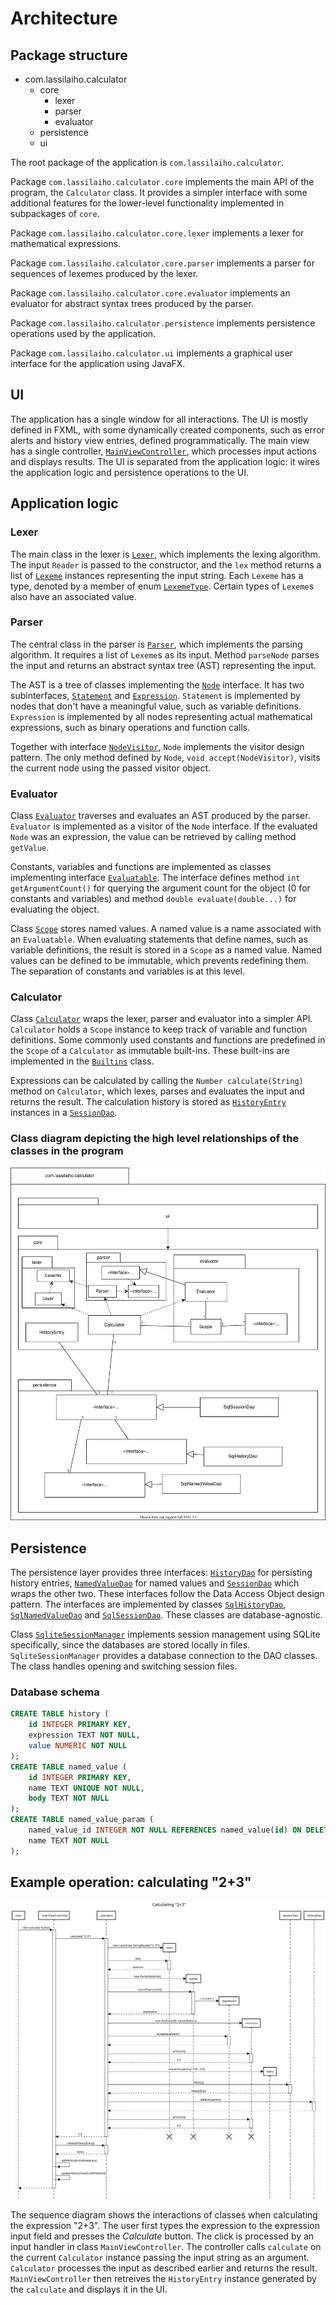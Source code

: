 # Architecture

## Package structure

- com.lassilaiho.calculator
  - core
    - lexer
    - parser
    - evaluator
  - persistence
  - ui

The root package of the application is `com.lassilaiho.calculator`.

Package `com.lassilaiho.calculator.core` implements the main API of the program,
the `Calculator` class. It provides a simpler interface with some additional
features for the lower-level functionality implemented in subpackages of `core`.

Package `com.lassilaiho.calculator.core.lexer` implements a lexer for
mathematical expressions.

Package `com.lassilaiho.calculator.core.parser` implements a parser for
sequences of lexemes produced by the lexer.

Package `com.lassilaiho.calculator.core.evaluator` implements an evaluator for
abstract syntax trees produced by the parser.

Package `com.lassilaiho.calculator.persistence` implements persistence
operations used by the application.

Package `com.lassilaiho.calculator.ui` implements a graphical user interface for
the application using JavaFX.

## UI

The application has a single window for all interactions. The UI is mostly
defined in FXML, with some dynamically created components, such as error alerts
and history view entries, defined programmatically. The main view has a single
controller, [`MainViewController`], which processes input actions and displays
results. The UI is separated from the application logic: it wires the
application logic and persistence operations to the UI.

## Application logic

### Lexer

The main class in the lexer is [`Lexer`], which implements the lexing algorithm.
The input `Reader` is passed to the constructor, and the `lex` method returns a
list of [`Lexeme`] instances representing the input string. Each `Lexeme` has a
type, denoted by a member of enum [`LexemeType`]. Certain types of `Lexeme`s
also have an associated value.

### Parser

The central class in the parser is [`Parser`], which implements the parsing
algorithm. It requires a list of `Lexeme`s as its input. Method `parseNode`
parses the input and returns an abstract syntax tree (AST) representing the
input.

The AST is a tree of classes implementing the [`Node`] interface. It has two
subinterfaces, [`Statement`] and [`Expression`]. `Statement` is implemented by
nodes that don't have a meaningful value, such as variable definitions.
`Expression` is implemented by all nodes representing actual mathematical
expressions, such as binary operations and function calls.

Together with interface [`NodeVisitor`], `Node` implements the visitor design
pattern. The only method defined by `Node`, `void accept(NodeVisitor)`, visits
the current node using the passed visitor object.

### Evaluator

Class [`Evaluator`] traverses and evaluates an AST produced by the parser.
`Evaluator` is implemented as a visitor of the `Node` interface. If the
evaluated `Node` was an expression, the value can be retrieved by calling method
`getValue`.

Constants, variables and functions are implemented as classes implementing
interface [`Evaluatable`]. The interface defines method `int getArgumentCount()`
for querying the argument count for the object (0 for constants and variables)
and method `double evaluate(double...)` for evaluating the object.

Class [`Scope`] stores named values. A named value is a name associated with an
`Evaluatable`. When evaluating statements that define names, such as variable
definitions, the result is stored in a `Scope` as a named value. Named values
can be defined to be immutable, which prevents redefining them. The separation
of constants and variables is at this level.

### Calculator

Class [`Calculator`] wraps the lexer, parser and evaluator into a simpler API.
`Calculator` holds a `Scope` instance to keep track of variable and function
definitions. Some commonly used constants and functions are predefined in the
`Scope` of a `Calculator` as immutable built-ins. These built-ins are
implemented in the [`Builtins`] class.

Expressions can be calculated by calling the `Number calculate(String)` method
on `Calculator`, which lexes, parses and evaluates the input and returns the
result. The calculation history is stored as [`HistoryEntry`] instances in a
[`SessionDao`].

### Class diagram depicting the high level relationships of the classes in the program

![Class diagram](images/class-diagram.svg)

## Persistence

The persistence layer provides three interfaces: [`HistoryDao`] for persisting
history entries, [`NamedValueDao`] for named values and [`SessionDao`] which
wraps the other two. These interfaces follow the Data Access Object design
pattern. The interfaces are implemented by classes [`SqlHistoryDao`],
[`SqlNamedValueDao`] and [`SqlSessionDao`]. These classes are database-agnostic.

Class [`SqliteSessionManager`] implements session management using SQLite
specifically, since the databases are stored locally in files.
`SqliteSessionManager` provides a database connection to the DAO classes. The
class handles opening and switching session files.

### Database schema

```SQL
CREATE TABLE history (
    id INTEGER PRIMARY KEY,
    expression TEXT NOT NULL,
    value NUMERIC NOT NULL
);
CREATE TABLE named_value (
    id INTEGER PRIMARY KEY,
    name TEXT UNIQUE NOT NULL,
    body TEXT NOT NULL
);
CREATE TABLE named_value_param (
    named_value_id INTEGER NOT NULL REFERENCES named_value(id) ON DELETE CASCADE,
    name TEXT NOT NULL
);
```

## Example operation: calculating "2+3"

![Calculate diagram](images/calculate-diagram.svg)

The sequence diagram shows the interactions of classes when calculating the
expression "2+3". The user first types the expression to the expression input
field and presses the *Calculate* button. The click is processed by an input
handler in class `MainViewController`. The controller calls `calculate` on the
current `Calculator` instance passing the input string as an argument.
`Calculator` processes the input as described earlier and returns the result.
`MainViewController` then retreives the `HistoryEntry` instance generated by the
`calculate` and displays it in the UI.


<!-- Links -->
[`MainViewController`]: ../src/main/java/com/lassilaiho/calculator/ui/MainViewController.java

[`Lexer`]: ../src/main/java/com/lassilaiho/calculator/core/lexer/Lexer.java
[`Lexeme`]: ../src/main/java/com/lassilaiho/calculator/core/lexer/Lexeme.java
[`LexemeType`]: ../src/main/java/com/lassilaiho/calculator/core/lexer/LexemeType.java

[`Parser`]: ../src/main/java/com/lassilaiho/calculator/core/parser/Parser.java
[`Node`]: ../src/main/java/com/lassilaiho/calculator/core/parser/Node.java
[`Statement`]: ../src/main/java/com/lassilaiho/calculator/core/parser/Statement.java
[`Expression`]: ../src/main/java/com/lassilaiho/calculator/core/parser/Expression.java
[`NodeVisitor`]: ../src/main/java/com/lassilaiho/calculator/core/parser/NodeVisitor.java

[`Evaluator`]: ../src/main/java/com/lassilaiho/calculator/core/evaluator/Evaluator.java
[`Evaluatable`]: ../src/main/java/com/lassilaiho/calculator/core/evaluator/Evaluatable.java
[`Scope`]: ../src/main/java/com/lassilaiho/calculator/core/evaluator/Scope.java

[`Calculator`]: ../src/main/java/com/lassilaiho/calculator/core/Calculator.java
[`Builtins`]: ../src/main/java/com/lassilaiho/calculator/core/Builtins.java
[`HistoryEntry`]: ../src/main/java/com/lassilaiho/calculator/core/HistoryEntry.java

[`HistoryDao`]: ../src/main/java/com/lassilaiho/calculator/persistence/HistoryDao.java
[`NamedValueDao`]: ../src/main/java/com/lassilaiho/calculator/persistence/NamedValueDao.java
[`SessionDao`]: ../src/main/java/com/lassilaiho/calculator/persistence/SessionDao.java
[`SqlHistoryDao`]: ../src/main/java/com/lassilaiho/calculator/persistence/SqlHistoryDao.java
[`SqlNamedValueDao`]: ../src/main/java/com/lassilaiho/calculator/persistence/SqlNamedValueDao.java
[`SqlSessionDao`]: ../src/main/java/com/lassilaiho/calculator/persistence/SqlSessionDao.java
[`SqliteSessionManager`]: ../src/main/java/com/lassilaiho/calculator/persistence/SqliteSessionManager.java
